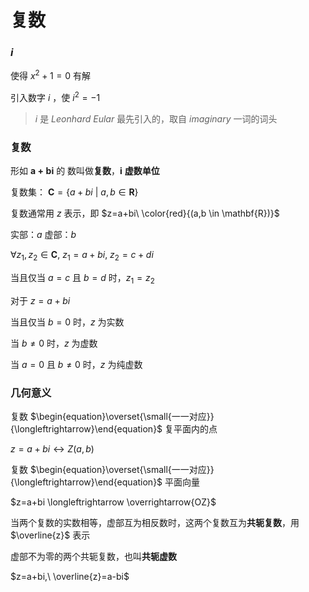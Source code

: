# 复数

### $i$

使得 $x^2+1=0$ 有解

引入数字 $i$ ，使 $i^2=-1$

> $i$ 是 $Leonhard \ Eular$ 最先引入的，取自 $imaginary$ 一词的词头

### 复数

形如 $\boldsymbol{a+bi}$ 的 数叫做**复数**，$\boldsymbol{i}$ **虚数单位**

复数集： $\mathbf{C} = \{ a+bi\ | \ a,b\in \mathbf{R}\}$ 

复数通常用 $z$ 表示，即 $z=a+bi\ \color{red}{(a,b \in \mathbf{R})}$ 

实部：$a$  虚部：$b$



$\forall z_1,z_2 \in \mathbf{C},\ z_1=a+bi,\ z_2=c+di$ 

当且仅当 $a=c$ 且 $b=d$ 时，$z_1=z_2$



对于 $z=a+bi$ 

当且仅当 $b=0$ 时，$z$ 为实数

当 $b \neq 0$ 时，$z$ 为虚数

当 $a=0$ 且 $b \neq 0$ 时，$z$ 为纯虚数

### 几何意义

复数 $\begin{equation}\overset{\small{一一对应}}{\longleftrightarrow}\end{equation}$ 复平面内的点

$z=a+bi \longleftrightarrow Z(a,b)$



复数 $\begin{equation}\overset{\small{一一对应}}{\longleftrightarrow}\end{equation}$ 平面向量

$z=a+bi \longleftrightarrow \overrightarrow{OZ}$



当两个复数的实数相等，虚部互为相反数时，这两个复数互为**共轭复数**，用 $\overline{z}$ 表示

虚部不为零的两个共轭复数，也叫**共轭虚数**

 $z=a+bi,\ \overline{z}=a-bi$